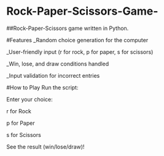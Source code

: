 # Rock-Paper-Scissors-Game-
##Rock-Paper-Scissors game written in Python.

#Features
_Random choice generation for the computer

_User-friendly input (r for rock, p for paper, s for scissors)

_Win, lose, and draw conditions handled

_Input validation for incorrect entries

#How to Play
Run the script:

Enter your choice:

r for Rock

p for Paper

s for Scissors

See the result (win/lose/draw)!
